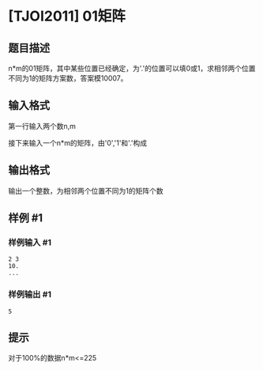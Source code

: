 # [TJOI2011] 01矩阵

## 题目描述

n\*m的01矩阵，其中某些位置已经确定，为'.'的位置可以填0或1，求相邻两个位置不同为1的矩阵方案数，答案模10007。


## 输入格式

第一行输入两个数n,m

接下来输入一个n\*m的矩阵，由'0','1'和'.'构成


## 输出格式

输出一个整数，为相邻两个位置不同为1的矩阵个数


## 样例 #1

### 样例输入 #1
```
2 3
10.
...
```

### 样例输出 #1

```
5
```

## 提示

对于100%的数据n\*m<=225

